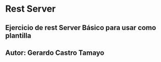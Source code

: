 # Rest Server

## Ejercicio de rest Server Básico para usar como plantilla

## Autor: Gerardo Castro Tamayo